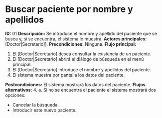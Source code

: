 # Buscar paciente por nombre y apellidos

**ID:** 01
**Descripción:** Se introduce el nombre y apellido del paciente que se busca y, si se encuentra, el sistema lo muestra.
**Actores principales:**  [Doctor|Secretario]].
**Precondiciones:** Ninguna.
**Flujo principal:**
  1. El [Doctor|Secretario] desea consultar la existencia de un paciente.
  2. El [Doctor|Secretario] abrirá el diálogo de búsqueda en el menú principal.
  3. El [Doctor|Secretario] introduce el nombre y apellidos del paciente.
  4. El sistema muestra por pantalla los datos del paciente.
 
**Postcondiciones:** El sistema mostrará los datos del paciente.
**Flujos alternativos:**
  4. a. Si no se encuentra el paciente el sistema mostrará dos opciones:
* Cancelar la búsqueda.
* Introducir este nuevo paciente.
